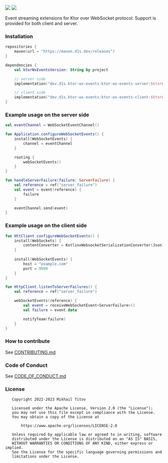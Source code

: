 [![](https://github.com/d1snin/ktor-ws-events/actions/workflows/e2e-test.yml/badge.svg)](https://github.com/d1snin/ktor-ws-events/actions/workflows/e2e-test.yml)
[![](https://maven.d1s.dev/api/badge/latest/releases/dev/d1s/ktor-ws-events/ktor-ws-events-commons?color=40c14a&name=maven.d1s.dev&prefix=v)](https://maven.d1s.dev/#/releases/dev/d1s/ktor-ws-events)

Event streaming extensions for Ktor over WebSocket protocol.
Support is provided for both client and server.

### Installation

```kotlin
repositories {
    maven(url = "https://maven.d1s.dev/releases")
}

dependencies {
    val ktorWsEventsVersion: String by project

    // server side
    implementation("dev.d1s.ktor-ws-events:ktor-ws-events-server:$ktorWsEventsVersion")

    // client side
    implementation("dev.d1s.ktor-ws-events:ktor-ws-events-client:$ktorWsEventsVersion")
}
```

### Example usage on the server side

```kotlin
val eventChannel = WebSocketEventChannel()

fun Application.configureWebSocketEvents() {
    install(WebSocketEvents) {
        channel = eventChannel
    }

    routing {
        webSocketEvents()
    }
}

fun handleServerFailure(failure: ServerFailure) {
    val reference = ref("server_failure")
    val event = event(reference) {
        failure
    }

    eventChannel.send(event)
}
```

### Example usage on the client side

```kotlin
fun HttClient.configureWebSocketEvents() {
    install(WebSockets) {
        contentConverter = KotlinxWebsocketSerializationConverter(Json)
    }
    
    install(WebSocketEvents) {
        host = "example.com"
        port = 9090
    }
}

fun HttpClient.listenToServerFailures() {
    val reference = ref("server_failure")

    webSocketEvents(reference) {
        val event = receiveWebSocketEvent<ServerFailure>()
        val failure = event.data

        notifyTeam(failure)
    }
}
```

### How to contribute

See [CONTRIBUTING.md][contribution_guide]

### Code of Conduct

See [CODE_OF_CONDUCT.md][code_of_conduct]

### License

```text
   Copyright 2022-2023 Mikhail Titov

   Licensed under the Apache License, Version 2.0 (the "License");
   you may not use this file except in compliance with the License.
   You may obtain a copy of the License at

       https://www.apache.org/licenses/LICENSE-2.0

   Unless required by applicable law or agreed to in writing, software
   distributed under the License is distributed on an "AS IS" BASIS,
   WITHOUT WARRANTIES OR CONDITIONS OF ANY KIND, either express or implied.
   See the License for the specific language governing permissions and
   limitations under the License.
```

[contribution_guide]: https://github.com/d1snin/ktor-ws-events/blob/main/CONTRIBUTING.md
[code_of_conduct]: https://github.com/d1snin/ktor-ws-events/blob/main/CODE_OF_CONDUCT.md
